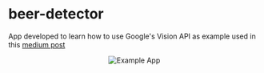 # beer-detector
App developed to learn how to use Google's Vision API as example used in this [medium post](https://medium.com/p/a313b6c97a59/)

<p align="center">
  <img src="https://raw.githubusercontent.com/zurche/beer-detector/master/img/beer_detector.png" alt="Example App"/>
</p>

